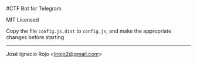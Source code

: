 #CTF Bot for Telegram

MIT Licensed

Copy the file `config.js.dist` to `config.js`, and make the appropriate changes before starting

---

José Ignacio Rojo <<jirojo2@gmail.com>>